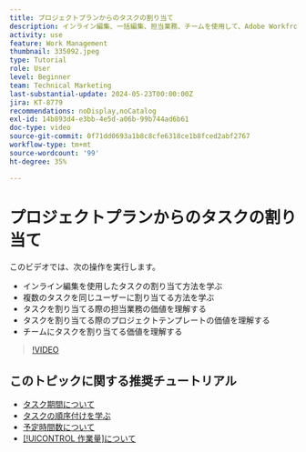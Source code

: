```yaml
---
title: プロジェクトプランからのタスクの割り当て
description: インライン編集、一括編集、担当業務、チームを使用して、Adobe Workfront プロジェクトでタスクを割り当てる方法について説明します。
activity: use
feature: Work Management
thumbnail: 335092.jpeg
type: Tutorial
role: User
level: Beginner
team: Technical Marketing
last-substantial-update: 2024-05-23T00:00:00Z
jira: KT-8779
recommendations: noDisplay,noCatalog
exl-id: 14b893d4-e3bb-4e5d-a06b-99b744ad6b61
doc-type: video
source-git-commit: 0f71dd0693a1b8c8cfe6318ce1b8fced2abf2767
workflow-type: tm+mt
source-wordcount: '99'
ht-degree: 35%

---
```


# プロジェクトプランからのタスクの割り当て

このビデオでは、次の操作を実行します。

* インライン編集を使用したタスクの割り当て方法を学ぶ
* 複数のタスクを同じユーザーに割り当てる方法を学ぶ
* タスクを割り当てる際の担当業務の価値を理解する
* タスクを割り当てる際のプロジェクトテンプレートの価値を理解する
* チームにタスクを割り当てる価値を理解する

>[!VIDEO](https://video.tv.adobe.com/v/335092/?quality=12&learn=on)

<!---
learn more urls:
Notifications: Information about work assigned to me
Assign tasks
Personal time overview
Make smart assignments
Modify multiple user assignments in a task list
--->

## このトピックに関する推奨チュートリアル

* [タスク期間について](/help/manage-work/tasks/understand-task-durations.md)
* [タスクの順序付けを学ぶ](/help/manage-work/tasks/learn-to-sequence-tasks.md)
* [予定時間数について](/help/manage-work/tasks/understand-planned-hours.md)
* [[!UICONTROL 作業量]について](/help/manage-work/tasks/understand-work-effort.md)

